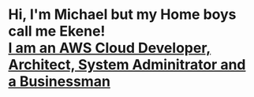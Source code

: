 <h1>Hi, I'm Michael but my Home boys call me Ekene! <br/><a href="[https://github.com/MichaelEkene]"> I am an AWS Cloud Developer, Architect, System Adminitrator and a Businessman </a>

